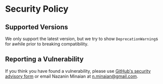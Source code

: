 # Security Policy

## Supported Versions

We only support the latest version, but we try to show `DeprecationWarning`s for awhile prior to breaking compatibility.

## Reporting a Vulnerability

If you think you have found a vulnerability, please use [GitHub's security advisory form](<https://github.com/nminaian/keithley_daq/security/advisories/new>) or email Nazanin Minaian at <n.minaian@gmail.com>.
